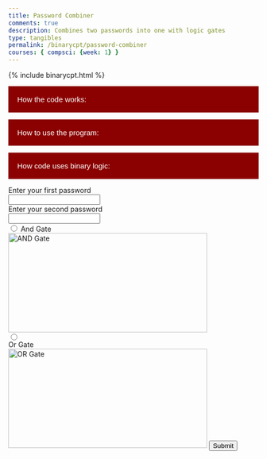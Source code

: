 ```yaml
---
title: Password Combiner
comments: true
description: Combines two passwords into one with logic gates
type: tangibles
permalink: /binarycpt/password-combiner
courses: { compsci: {week: 1} }
---
```


{% include binarycpt.html %}

<body>
<!-- Collapsible button -->
<button type="button" class="collapsible">How the code works:</button>

<!-- Collapsible content with a textarea -->
<div class="content collapsible-content">
    <textarea placeholder="text">It takes in both passwords as ascii and then converts to unicode until finally going to binary. After combining the passwords, any unreadable ascii characters are removed based on the binary output of the logic gate and are filtered out before finally being displayed back as a single password. The shortest password is taken to avoid having to pad the end with zeros.</textarea>
</div>

<button type="button" class="collapsible">How to use the program:</button>

<!-- Collapsible content with a textarea -->
<div class="content collapsible-content">
    <textarea placeholder="text">Using this code is really quite simple and easy! First, enter in both passwords and then select the button for the logic gate you want to use to combine the two. There are images to guide you just in case you forget.</textarea>
</div>

<button type="button" class="collapsible">How code uses binary logic:</button>

<!-- Collapsible content with a textarea -->
<div class="content collapsible-content">
    <textarea placeholder="text">Code uses logic gates to combine the passwords at the binary level.</textarea>
</div>

<!-- JavaScript for collapsible functionality -->
<script>
    var coll = document.getElementsByClassName("collapsible");
    var i;

    for (i = 0; i < coll.length; i++) {
        coll[i].addEventListener("click", function() {
            this.classList.toggle("active");
            var content = this.nextElementSibling;
            if (content.style.display === "block") {
                content.style.display = "none";
            } else {
                content.style.display = "block";
            }
        });
    }
</script>
</body>
<style>
    /* Style the button that is used to open and close the collapsible content */
    .collapsible {
        background-color: #8B0000;
        color: white;
        cursor: pointer;
        padding: 18px;
        width: 100%;
        border: none;
        text-align: left;
        outline: none;
        font-size: 15px;
    }
    /* Add a background color to the button if it is clicked on (add the .active class with JS), and when you move the mouse over it (hover) */
    .active, .collapsible:hover {
        background-color: #006400;
        transition-delay: 0.01s;
    }
    /* Style the collapsible content. Note: hidden by default */
    .content {
        padding: 0 18px;
        display: none;
        overflow: hidden;
        background-color: #f1f1f1;
    }
    /* Style the textarea inside the collapsible content */
    .collapsible-content textarea {
        width: 100%;
        height: 100px;
        box-sizing: border-box;
        margin-top: 10px;
    }
</style>
<!-- Setting up the form for data entry -->
<form onsubmit="combinePasswords(event)">
    <label for="password1">Enter your first password</label><br>
    <input type="text" id="password1" name="password1"><br>
    <label for="password2">Enter your second password</label><br>
    <input type="text" id="password2" name="password2"><br>
    <input type="radio" id="and" name="gate" value="and">
    <label for="and">And Gate</label><br>
    <img src="https://media.discordapp.net/attachments/1138198617463730330/1181468296747429999/AND.webp?ex=65812b18&is=656eb618&hm=6d0583021058c70d1864ffdcdfb6ca25ba957fa269f64532f7b8b1d10ddc04f3&=&format=webp" alt="AND Gate" width="400" height="200"><br>
    <input type="radio" id="or" name="gate" value="or"><br>
    <label for="or">Or Gate</label><br>
    <img src="https://media.discordapp.net/attachments/1138198617463730330/1181468333263044680/OR.webp?ex=65812b21&is=656eb621&hm=98f9ec24a67731715b3a0126dda747165b4481f8c8013fedbedf55f531963ffd&=&format=webp" alt="OR Gate" width="400" height="200">
    <input type="submit" value="Submit">
</form>
<h2 id="combined"></h2>

<script>
    function combinePasswords(event) {
        // Prevents from refreshing which would refresh the display for combined password
        event.preventDefault();
        //getting elements
        var password1= document.getElementById("password1").value;
        var password2 = document.getElementById("password2").value;
        var gateType = document.querySelector('input[name="gate"]:checked').value;
        // turns into binary using function
        var binary1 = textToBinary(password1);
        var binary2 = textToBinary(password2);
        //combines with and gate
        if (gateType == "and") {
            var combined = andGate(binary1, binary2);
        }
        else if (gateType == "or") {
            var combined = orGate(binary1, binary2);
        }
        console.log("First password: " + binary1);
        console.log("Second password: " + binary2);
        // displays
        document.getElementById("combined").innerHTML = "Combined password: " + binaryToText(combined);
    }

    //https://stackoverflow.com/questions/14430633/how-to-convert-text-to-binary-code-in-javascript
    function textToBinary(text) {
        var binary = ""; 
        // for every character in the text
        for (var i = 0; i < text.length; i++) {
            var charBinary = "";
            // concat the binary version into the var "binary"
            //charCodeAt(0) retrieves the unicode character code of the character at i
            //.toString(2) converts unicode to binary
            charBinary += text[i].charCodeAt(0).toString(2);

            // pad with leading zeros
            while (charBinary.length < 8) {
                charBinary = "0" + charBinary;
            }

            // concat and adding necessary space
            binary += charBinary;
        }
        return binary.trim();
    }

    function binaryToText(binary) {
        var text = "";
        // Split the binary string into 8-bit chunks
        var binaryChunks = binary.match(/.{1,8}/g);

        // Convert each 8-bit chunk to decimal and then to ASCII
        for (var i = 0; i < binaryChunks.length; i++) {
            var decimalValue = parseInt(binaryChunks[i], 2);

            // Check if the ASCII character is printable
            if (decimalValue >= 32 && decimalValue <= 126) {
                text += String.fromCharCode(decimalValue);
            }
        }

        return text;
    }

    function andGate(binary1, binary2) {
        var result = "";
        var shorter = 0;
        // takes the longer one
        if (binary1.length >= binary2) {
            shorter = binary2;
        }
        else{
            shorter = binary1;
        }
        for (var i = 0; i < shorter.length; i++) {
            //if both 1 then return 1
            if(binary1[i] == "1" && binary2[i] == "1") {
                result += "1";
            }
            //otherwise return 0
            else{
                result += "0";
            }
        }
        return result;
    }
    function orGate(binary1, binary2) {
        var result = "";
        var shorter = 0;
        // takes the longer one
        if (binary1.length >= binary2) {
            shorter = binary2;
        }
        else{
            shorter = binary1;
        }
        for (var i = 0; i < shorter.length; i++) {
            //if both 1 then return 1
            if(binary1[i] == "1" || binary2[i] == "1") {
                result += "1";
            }
            //otherwise return 0
            else{
                result += "0";
            }
        }
        return result;
    }

</script>
